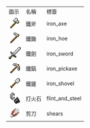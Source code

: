 <table>
	<tablebody>
		<tr>
			<td>圖示</td>
			<td>名稱</td>
			<td>標簽</td>
		</tr>
		<tr>
			<td><img src="../../mc_icon/tools/iron_axe.png"></td>
			<td>鐵斧</td>
			<td>iron_axe</td>
		</tr>
		<tr>
			<td><img src="../../mc_icon/tools/iron_hoe.png"></td>
			<td>鐵鋤</td>
			<td>iron_hoe</td>
		</tr>
		<tr>
			<td><img src="../../mc_icon/combat/iron_sword.png"></td>
			<td>鐵劍</td>
			<td>iron_sword</td>
		</tr>
		<tr>
			<td><img src="../../mc_icon/tools/iron_pickaxe.png"></td>
			<td>鐵鎬</td>
			<td>iron_pickaxe</td>
		</tr>
		<tr>
			<td><img src="../../mc_icon/tools/iron_shovel.png"></td>
			<td>鐵鏟</td>
			<td>iron_shovel</td>
		</tr>
		<tr>
			<td><img src="../../mc_icon/tools/flint_and_steel.png"></td>
			<td>打火石</td>
			<td>flint_and_steel</td>
		</tr>
		<tr>
			<td><img src="../../mc_icon/tools/shears.png"></td>
			<td>剪刀</td>
			<td>shears</td>
		</tr>
	</tablebody>
</table>